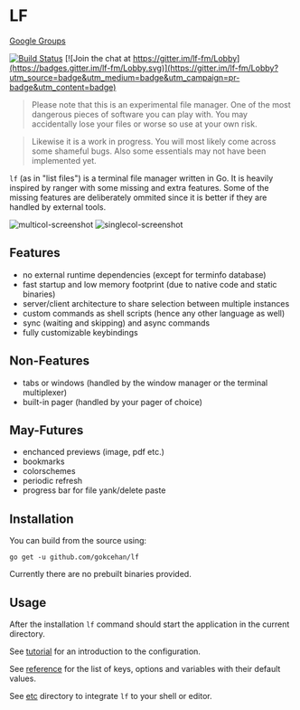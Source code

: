 # LF

[Google Groups](https://groups.google.com/forum/#!forum/lf-fm)

[![Build Status](https://travis-ci.org/gokcehan/lf.svg?branch=master)](https://travis-ci.org/gokcehan/lf)
[![Join the chat at https://gitter.im/lf-fm/Lobby](https://badges.gitter.im/lf-fm/Lobby.svg)](https://gitter.im/lf-fm/Lobby?utm_source=badge&utm_medium=badge&utm_campaign=pr-badge&utm_content=badge)

> Please note that this is an experimental file manager.
> One of the most dangerous pieces of software you can play with.
> You may accidentally lose your files or worse so use at your own risk.

> Likewise it is a work in progress.
> You will most likely come across some shameful bugs.
> Also some essentials may not have been implemented yet.

`lf` (as in "list files") is a terminal file manager written in Go.
It is heavily inspired by ranger with some missing and extra features.
Some of the missing features are deliberately ommited
since it is better if they are handled by external tools.

![multicol-screenshot](http://i.imgur.com/DaTUenu.png)
![singlecol-screenshot](http://i.imgur.com/p95xzUj.png)

## Features

- no external runtime dependencies (except for terminfo database)
- fast startup and low memory footprint (due to native code and static binaries)
- server/client architecture to share selection between multiple instances
- custom commands as shell scripts (hence any other language as well)
- sync (waiting and skipping) and async commands
- fully customizable keybindings

## Non-Features

- tabs or windows (handled by the window manager or the terminal multiplexer)
- built-in pager (handled by your pager of choice)

## May-Futures

- enchanced previews (image, pdf etc.)
- bookmarks
- colorschemes
- periodic refresh
- progress bar for file yank/delete paste

## Installation

You can build from the source using:

    go get -u github.com/gokcehan/lf

Currently there are no prebuilt binaries provided.

## Usage

After the installation `lf` command should start the application in the current directory.

See [tutorial](doc/tutorial.md) for an introduction to the configuration.

See [reference](doc/reference.md) for the list of keys, options and variables with their default values.

See [etc](etc) directory to integrate `lf` to your shell or editor.
